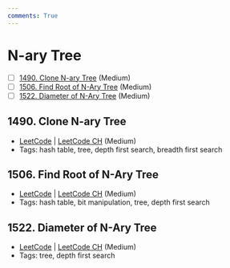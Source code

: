 ```yaml
---
comments: True
---
```


# N-ary Tree

- [ ] [1490. Clone N-ary Tree](https://leetcode.cn/problems/clone-n-ary-tree/) (Medium)
- [ ] [1506. Find Root of N-Ary Tree](https://leetcode.cn/problems/find-root-of-n-ary-tree/) (Medium)
- [ ] [1522. Diameter of N-Ary Tree](https://leetcode.cn/problems/diameter-of-n-ary-tree/) (Medium)

## 1490. Clone N-ary Tree

-   [LeetCode](https://leetcode.com/problems/clone-n-ary-tree/) | [LeetCode CH](https://leetcode.cn/problems/clone-n-ary-tree/) (Medium)
-   Tags: hash table, tree, depth first search, breadth first search


## 1506. Find Root of N-Ary Tree

-   [LeetCode](https://leetcode.com/problems/find-root-of-n-ary-tree/) | [LeetCode CH](https://leetcode.cn/problems/find-root-of-n-ary-tree/) (Medium)
-   Tags: hash table, bit manipulation, tree, depth first search


## 1522. Diameter of N-Ary Tree

-   [LeetCode](https://leetcode.com/problems/diameter-of-n-ary-tree/) | [LeetCode CH](https://leetcode.cn/problems/diameter-of-n-ary-tree/) (Medium)
-   Tags: tree, depth first search
